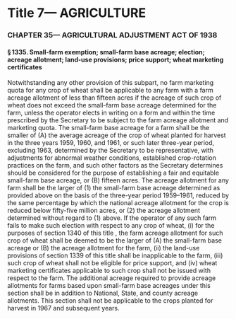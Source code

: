 
# Title 7— AGRICULTURE
### CHAPTER 35— AGRICULTURAL ADJUSTMENT ACT OF 1938
#### § 1335. Small-farm exemption; small-farm base acreage; election; acreage allotment; land-use provisions; price support; wheat marketing certificates

Notwithstanding any other provision of this subpart, no farm marketing quota for any crop of wheat shall be applicable to any farm with a farm acreage allotment of less than fifteen acres if the acreage of such crop of wheat does not exceed the small-farm base acreage determined for the farm, unless the operator elects in writing on a form and within the time prescribed by the Secretary to be subject to the farm acreage allotment and marketing quota. The small-farm base acreage for a farm shall be the smaller of (A) the average acreage of the crop of wheat planted for harvest in the three years 1959, 1960, and 1961, or such later three-year period, excluding 1963, determined by the Secretary to be representative, with adjustments for abnormal weather conditions, established crop-rotation practices on the farm, and such other factors as the Secretary determines should be considered for the purpose of establishing a fair and equitable small-farm base acreage, or (B) fifteen acres. The acreage allotment for any farm shall be the larger of (1) the small-farm base acreage determined as provided above on the basis of the three-year period 1959–1961, reduced by the same percentage by which the national acreage allotment for the crop is reduced below fifty-five million acres, or (2) the acreage allotment determined without regard to (1) above. If the operator of any such farm fails to make such election with respect to any crop of wheat, (i) for the purposes of section 1340 of this title , the farm acreage allotment for such crop of wheat shall be deemed to be the larger of (A) the small-farm base acreage or (B) the acreage allotment for the farm, (ii) the land-use provisions of section 1339 of this title shall be inapplicable to the farm, (iii) such crop of wheat shall not be eligible for price support, and (iv) wheat marketing certificates applicable to such crop shall not be issued with respect to the farm. The additional acreage required to provide acreage allotments for farms based upon small-farm base acreages under this section shall be in addition to National, State, and county acreage allotments. This section shall not be applicable to the crops planted for harvest in 1967 and subsequent years.
